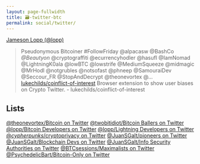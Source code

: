 ```yaml
---
layout: page-fullwidth
title: 🗃-twitter-btc
permalink: social/twitter/
---
```


[Jameson Lopp (@lopp)](https://twitter.com/lopp/status/1134483815437668352?s=12)
  > Pseudonymous Bitcoiner #FollowFriday @alpacasw @BashCo *@Beautyon* @cryptograffiti @ecurrencyhodler @hasufl @IamNomad @LightningK0ala @lowBTC @lowstrife @MediumSqueeze @midmagic @MrHodl @notgrubles @notsofast @phneep @SamouraiDev @Seccour_FR @StopAndDecrypt @theonevortex @...
[lukechilds/coinflict-of-interest](https://github.com/lukechilds/coinflict-of-interest)
  >Browser extension to show user biases on Crypto Twitter. - lukechilds/coinflict-of-interest


## Lists

[@theonevortex/Bitcoin on Twitter](https://twitter.com/theonevortex/lists/bitcoin)
[@twobitidiot/Bitcoin Ballers on Twitter](https://twitter.com/twobitidiot/lists/bitcoin-ballers)
[@lopp/Bitcoin Developers on Twitter](https://twitter.com/lopp/lists/bitcoin-developers)
[@lopp/Lightning Developers on Twitter](https://twitter.com/lopp/lists/lightning-developers)
[@*cypherpunks*/cryptoprivacy on Twitter](https://twitter.com/_cypherpunks_/lists/cryptoprivacy)
[@JuanSGalt/pioneers on Twitter](https://twitter.com/JuanSGalt/lists/pioneers)
[@JuanSGalt/Blockchain Devs on Twitter](https://twitter.com/JuanSGalt/lists/blockchain-devs)
[@JuanSGalt/Info Security Authorities on Twitter](https://twitter.com/JuanSGalt/lists/info-security-authorities)
[@BTCsessions/Maximalists on Twitter](https://twitter.com/BTCsessions/lists/maximalists)
[@PsychedelicBart/Bitcoin-Only on Twitter](https://twitter.com/PsychedelicBart/lists/bitcoin-only1)





